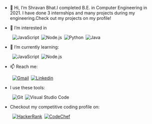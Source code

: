 - 👋 Hi, I’m Shravan Bhat.I completed B.E. in Computer Engineering in 2021. I have done 3 internships and many projects during my engineering.Check out my projects on my profile!
- 👀 I’m interested in

  &ensp;![JavaScript](https://img.shields.io/badge/-JavaScript-000000?style=flat-square&logo=JavaScript)&ensp;![Node.js](https://img.shields.io/badge/-Node.js-303030?style=flat-square&logo=Node.js)&ensp;![Python](https://img.shields.io/badge/-Python-000000?style=flat-square&logo=Python)&ensp;![Java](https://img.shields.io/badge/-Java-303030?style=flat-square&logo=Java)&ensp;

- 🌱 I’m currently learning:

  &ensp;![JavaScript](https://img.shields.io/badge/-JavaScript-000000?style=flat-square&logo=JavaScript)&ensp;![Node.js](https://img.shields.io/badge/-Node.js-303030?style=flat-square&logo=Node.js)&ensp;
- 📫 Reach me:

  &ensp;[![Gmail](https://img.shields.io/badge/-Gmail-C71610?style=flat-square&logo=Gmail&logoColor=FFFFFF)](mailto:shravanbhat6@gmail.com)&ensp;[![Linkedin](https://img.shields.io/badge/LinkedIn-0077B5?style=for-the-badge&logo=linkedin)](https://www.linkedin.com/in/shr1999/)&ensp;


- I use these tools:

  &ensp;![Git](https://img.shields.io/badge/-Git-3E2C00?style=flat-square&logo=Git)&ensp;![Visual Studio Code](https://img.shields.io/badge/-VsCode-2C2C32?style=flat-square&logo=visual-studio-code&logoColor=0078D7)

- Checkout my competitive coding profile on:

  &ensp;[![HackerRank](https://img.shields.io/badge/-Hackerrank-2EC866?style=for-the-badge&logo=HackerRank&logoColor=white)](https://www.hackerrank.com/2017_shravan_bh1)&ensp;[![CodeChef](https://img.shields.io/badge/Codechef-%23B92B27.svg?&style=for-the-badge&logo=Codechef&logoColor=white)](https://www.codechef.com/users/shravan1999)&ensp;

